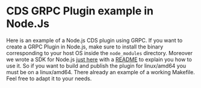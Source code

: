 # CDS GRPC Plugin example in Node.Js

Here is an example of a Node.js CDS plugin using GRPC. If you want to create a GRPC Plugin in Node.js, make sure to install the binary corresponding to your host OS inside the `node_modules` directory. Moreover we wrote a SDK for Node.js [just here](https://github.com/ovh/cds/tree/master/sdk/grpcplugin/actionplugin/nodejs) with a [README](https://github.com/ovh/cds/tree/master/sdk/grpcplugin/actionplugin/nodejs/README.md) to explain you how to use it. So if you want to build and publish the plugin for linux/amd64 you must be on a linux/amd64. There already an example of a working Makefile. Feel free to adapt it to your needs.
